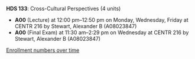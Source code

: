 **HDS 133**: Cross-Cultural Perspectives (4 units)

- **A00** (Lecture) at 12:00 pm–12:50 pm on Monday, Wednesday, Friday at CENTR 216 by Stewart, Alexander B (A08023847)
- **A00** (Final Exam) at 11:30 am–2:29 pm on Wednesday at CENTR 216 by Stewart, Alexander B (A08023847)

[Enrollment numbers over time](./HDS133.tsv)

